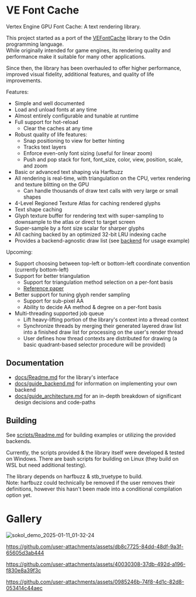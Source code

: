 # VE Font Cache

Vertex Engine GPU Font Cache: A text rendering library.

This project started as a port of the [VEFontCache](https://github.com/hypernewbie/VEFontCache) library to the Odin programming language.  
While originally intended for game engines, its rendering quality and performance make it suitable for many other applications.

Since then, the library has been overhauled to offer higher performance, improved visual fidelity, additional features, and quality of life improvements.

Features:

* Simple and well documented
* Load and unload fonts at any time
* Almost entirely configurable and tunable at runtime
* Full support for hot-reload
  * Clear the caches at any time
* Robust quality of life features:
  * Snap positioning to view for better hinting
  * Tracks text layers
  * Enforce even-only font sizing (useful for linear zoom)
  * Push and pop stack for font, font_size, color, view, position, scale, and zoom
* Basic or advanced text shaping via Harfbuzz
* All rendering is real-time, with triangulation on the CPU, vertex rendering and texture blitting on the GPU
  * Can handle thousands of draw text calls with very large or small shapes
* 4-Level Regioned Texture Atlas for caching rendered glyphs
* Text shape caching
* Glyph texture buffer for rendering text with super-sampling to downsample to the atlas or direct to target screen
* Super-sample by a font size scalar for sharper glyphs
* All caching backed by an optimized 32-bit LRU indexing cache
* Provides a backend-agnostic draw list (see [backend](./backend) for usage example)

Upcoming:

* Support choosing between top-left or bottom-left coordinate convention (currently bottom-left)
* Support for better triangulation
  * Support for triangulation method selection on a per-font basis
  * [Reference paper](https://www.microsoft.com/en-us/research/wp-content/uploads/2005/01/p1000-loop.pdf)
* Better support for tuning glyph render sampling
  * Support for sub-pixel AA
  * Ability to decide AA method & degree on a per-font basis
* Multi-threading supported job queue
  * Lift heavy-lifting portion of the library's context into a thread context
  * Synchronize threads by merging their generated layered draw list into a finished draw list for processing on the user's render thread
  * User defines how thread contexts are distributed for drawing (a basic quadrant-based selector procedure will be provided)

## Documentation

* [docs/Readme.md](docs/Readme.md) for the library's interface
* [docs/guide_backend.md](docs/guide_backend.md) for information on implementing your own backend
* [docs/guide_architecture.md](docs/guide_architecture.md) for an in-depth breakdown of significant design decisions and code-paths

## Building

See [scripts/Readme.md](scripts/Readme.md) for building examples or utilizing the provided backends.

Currently, the scripts provided & the library itself were developed & tested on Windows. There are bash scripts for building on Linux (they build on WSL but need additional testing).

The library depends on harfbuzz & stb_truetype to build.  
Note: harfbuzz could technically be removed if the user removes their definitions, however this hasn't been made into a conditional compilation option yet.

# Gallery

![sokol_demo_2025-01-11_01-32-24](https://github.com/user-attachments/assets/4aea2b23-4362-47e6-b6d1-286e84891702)

https://github.com/user-attachments/assets/db8c7725-84dd-48df-9a3f-65605d3ab444

https://github.com/user-attachments/assets/40030308-37db-492d-a196-f830e8a39f3c

https://github.com/user-attachments/assets/0985246b-74f8-4d1c-82d8-053414c44aec